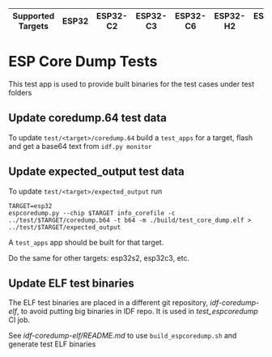| Supported Targets | ESP32 | ESP32-C2 | ESP32-C3 | ESP32-C6 | ESP32-H2 | ESP32-S2 | ESP32-S3 |
| ----------------- | ----- | -------- | -------- | -------- | -------- | -------- | -------- |

# ESP Core Dump Tests

This test app is used to provide built binaries for the test cases under test folders

## Update coredump.64 test data

To update `test/<target>/coredump.64` build a `test_apps` for a target, flash and get a base64 text from `idf.py monitor`

## Update expected_output test data

To update `test/<target>/expected_output` run

```
TARGET=esp32
espcoredump.py --chip $TARGET info_corefile -c ../test/$TARGET/coredump.b64 -t b64 -m ./build/test_core_dump.elf > ../test/$TARGET/expected_output
```

A `test_apps` app should be built for that target.

Do the same for other targets: esp32s2, esp32c3, etc.

## Update ELF test binaries

The ELF test binaries are placed in a different git repository, _idf-coredump-elf_, to avoid putting big binaries in IDF repo.
It is used in _test_espcoredump_ CI job.

See _idf-coredump-elf/README.md_ to use `build_espcoredump.sh` and generate test ELF binaries
